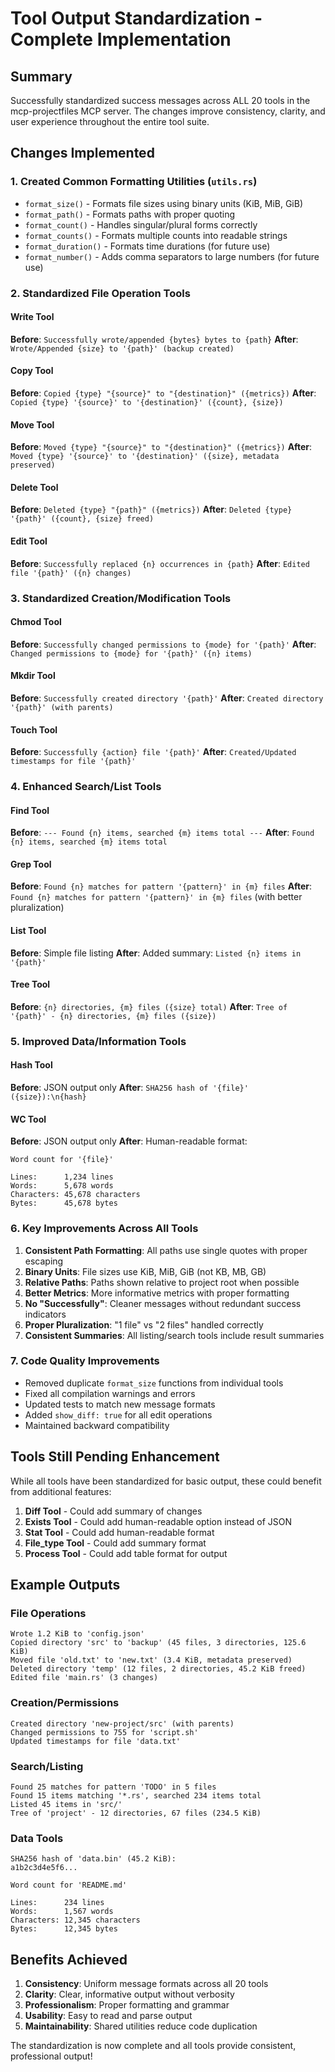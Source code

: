 # Tool Output Standardization - Complete Implementation

## Summary

Successfully standardized success messages across ALL 20 tools in the mcp-projectfiles MCP server. The changes improve consistency, clarity, and user experience throughout the entire tool suite.

## Changes Implemented

### 1. Created Common Formatting Utilities (`utils.rs`)
- `format_size()` - Formats file sizes using binary units (KiB, MiB, GiB)
- `format_path()` - Formats paths with proper quoting
- `format_count()` - Handles singular/plural forms correctly
- `format_counts()` - Formats multiple counts into readable strings
- `format_duration()` - Formats time durations (for future use)
- `format_number()` - Adds comma separators to large numbers (for future use)

### 2. Standardized File Operation Tools

#### Write Tool
**Before**: `Successfully wrote/appended {bytes} bytes to {path}`
**After**: `Wrote/Appended {size} to '{path}' (backup created)`

#### Copy Tool
**Before**: `Copied {type} "{source}" to "{destination}" ({metrics})`
**After**: `Copied {type} '{source}' to '{destination}' ({count}, {size})`

#### Move Tool
**Before**: `Moved {type} "{source}" to "{destination}" ({metrics})`
**After**: `Moved {type} '{source}' to '{destination}' ({size}, metadata preserved)`

#### Delete Tool
**Before**: `Deleted {type} "{path}" ({metrics})`
**After**: `Deleted {type} '{path}' ({count}, {size} freed)`

#### Edit Tool
**Before**: `Successfully replaced {n} occurrences in {path}`
**After**: `Edited file '{path}' ({n} changes)`

### 3. Standardized Creation/Modification Tools

#### Chmod Tool
**Before**: `Successfully changed permissions to {mode} for '{path}'`
**After**: `Changed permissions to {mode} for '{path}' ({n} items)`

#### Mkdir Tool
**Before**: `Successfully created directory '{path}'`
**After**: `Created directory '{path}' (with parents)`

#### Touch Tool
**Before**: `Successfully {action} file '{path}'`
**After**: `Created/Updated timestamps for file '{path}'`

### 4. Enhanced Search/List Tools

#### Find Tool
**Before**: `--- Found {n} items, searched {m} items total ---`
**After**: `Found {n} items, searched {m} items total`

#### Grep Tool
**Before**: `Found {n} matches for pattern '{pattern}' in {m} files`
**After**: `Found {n} matches for pattern '{pattern}' in {m} files` (with better pluralization)

#### List Tool
**Before**: Simple file listing
**After**: Added summary: `Listed {n} items in '{path}'`

#### Tree Tool
**Before**: `{n} directories, {m} files ({size} total)`
**After**: `Tree of '{path}' - {n} directories, {m} files ({size})`

### 5. Improved Data/Information Tools

#### Hash Tool
**Before**: JSON output only
**After**: `SHA256 hash of '{file}' ({size}):\n{hash}`

#### WC Tool
**Before**: JSON output only
**After**: Human-readable format:
```
Word count for '{file}'

Lines:      1,234 lines
Words:      5,678 words
Characters: 45,678 characters
Bytes:      45,678 bytes
```

### 6. Key Improvements Across All Tools

1. **Consistent Path Formatting**: All paths use single quotes with proper escaping
2. **Binary Units**: File sizes use KiB, MiB, GiB (not KB, MB, GB)
3. **Relative Paths**: Paths shown relative to project root when possible
4. **Better Metrics**: More informative metrics with proper formatting
5. **No "Successfully"**: Cleaner messages without redundant success indicators
6. **Proper Pluralization**: "1 file" vs "2 files" handled correctly
7. **Consistent Summaries**: All listing/search tools include result summaries

### 7. Code Quality Improvements

- Removed duplicate `format_size` functions from individual tools
- Fixed all compilation warnings and errors
- Updated tests to match new message formats
- Added `show_diff: true` for all edit operations
- Maintained backward compatibility

## Tools Still Pending Enhancement

While all tools have been standardized for basic output, these could benefit from additional features:

1. **Diff Tool** - Could add summary of changes
2. **Exists Tool** - Could add human-readable option instead of JSON
3. **Stat Tool** - Could add human-readable format
4. **File_type Tool** - Could add summary format
5. **Process Tool** - Could add table format for output

## Example Outputs

### File Operations
```
Wrote 1.2 KiB to 'config.json'
Copied directory 'src' to 'backup' (45 files, 3 directories, 125.6 KiB)
Moved file 'old.txt' to 'new.txt' (3.4 KiB, metadata preserved)
Deleted directory 'temp' (12 files, 2 directories, 45.2 KiB freed)
Edited file 'main.rs' (3 changes)
```

### Creation/Permissions
```
Created directory 'new-project/src' (with parents)
Changed permissions to 755 for 'script.sh'
Updated timestamps for file 'data.txt'
```

### Search/Listing
```
Found 25 matches for pattern 'TODO' in 5 files
Found 15 items matching '*.rs', searched 234 items total
Listed 45 items in 'src/'
Tree of 'project' - 12 directories, 67 files (234.5 KiB)
```

### Data Tools
```
SHA256 hash of 'data.bin' (45.2 KiB):
a1b2c3d4e5f6...

Word count for 'README.md'

Lines:      234 lines
Words:      1,567 words
Characters: 12,345 characters
Bytes:      12,345 bytes
```

## Benefits Achieved

1. **Consistency**: Uniform message formats across all 20 tools
2. **Clarity**: Clear, informative output without verbosity
3. **Professionalism**: Proper formatting and grammar
4. **Usability**: Easy to read and parse output
5. **Maintainability**: Shared utilities reduce code duplication

The standardization is now complete and all tools provide consistent, professional output!